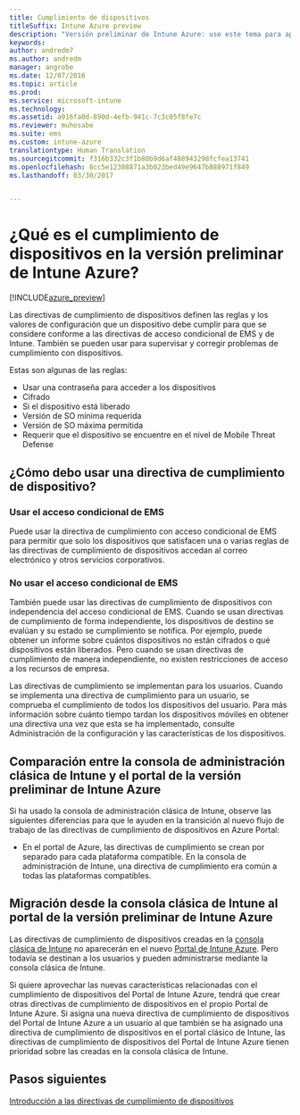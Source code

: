 ```yaml
---
title: Cumplimiento de dispositivos
titleSuffix: Intune Azure preview
description: "Versión preliminar de Intune Azure: use este tema para aprender sobre el cumplimiento de dispositivos en Microsoft Intune."
keywords: 
author: andredm7
ms.author: andredm
manager: angrobe
ms.date: 12/07/2016
ms.topic: article
ms.prod: 
ms.service: microsoft-intune
ms.technology: 
ms.assetid: a916fa0d-890d-4efb-941c-7c3c05f8fe7c
ms.reviewer: muhosabe
ms.suite: ems
ms.custom: intune-azure
translationtype: Human Translation
ms.sourcegitcommit: f316b332c3f1b80b9d6af488943298fcfea13741
ms.openlocfilehash: 8cc5e12308871a3b023bed49e9647b888971f849
ms.lasthandoff: 03/30/2017


---
```


# <a name="what-is-device-compliance-in-intune-azure-preview"></a>¿Qué es el cumplimiento de dispositivos en la versión preliminar de Intune Azure?

[!INCLUDE[azure_preview](../includes/azure_preview.md)]

Las directivas de cumplimiento de dispositivos definen las reglas y los valores de configuración que un dispositivo debe cumplir para que se considere conforme a las directivas de acceso condicional de EMS y de Intune. También se pueden usar para supervisar y corregir problemas de cumplimiento con dispositivos. 

Estas son algunas de las reglas:

- Usar una contraseña para acceder a los dispositivos
- Cifrado
- Si el dispositivo está liberado
- Versión de SO mínima requerida
- Versión de SO máxima permitida
- Requerir que el dispositivo se encuentre en el nivel de Mobile Threat Defense

<!---##  Concepts
Following are some terms and concepts that are useful to understanding how to use compliance policies.

### Device compliance requirements
Compliance requirements are essentially rules like requiring a device PIN or encryption that you can specify as required or not required for a compliance policy.

### Actions for noncompliance

You can specify what needs to happen when a device is determined as noncompliant. This can be a sequence of actions during a specific time.
When you specify these actions, Intune will automatically initiate them in the sequence you specify. See the following example of a sequence of
actions for a device that continues to be in the noncompliant status for
a week:

-   When the device is first determined to be non-compliant, an email with noncompliant notification is sent to the user.

-   3 days after initial noncompliance state, a follow up reminder is sent to the user.

-   5 days after initial noncompliance state, a final reminder with a notification that access to company resources will be blocked on the device in 2 days if the compliance issues are not remediated is sent to the user.

-   7 days after initial noncompliance state, access to company resources is blocked. This requires that you have conditional access policy that specifies that access from noncompliant devices should    be blocked for services such as Exchange and SharePoint.

### Grace Period

This is the time between when a device is first determined as
noncompliant to when access to company resources on that device is blocked. This time allows for time that the user has to resolve
compliance issues on the device. You can also use this time to create your action sequences to send notifications to the user before their access is blocked.

Remember that you need to implement conditional access policies in addition to compliance policies in order for access to company resources to be blocked.--->

##  <a name="how-should-i-use-a-device-compliance-policy"></a>¿Cómo debo usar una directiva de cumplimiento de dispositivo?

### <a name="using-ems-conditional-access"></a>Usar el acceso condicional de EMS
Puede usar la directiva de cumplimiento con acceso condicional de EMS para permitir que solo los dispositivos que satisfacen una o varias reglas de las directivas de cumplimiento de dispositivos accedan al correo electrónico y otros servicios corporativos.

### <a name="not-using-ems-conditional-access"></a>No usar el acceso condicional de EMS
También puede usar las directivas de cumplimiento de dispositivos con independencia del acceso condicional de EMS.
Cuando se usan directivas de cumplimiento de forma independiente, los dispositivos de destino se evalúan y su estado se cumplimiento se notifica. Por ejemplo, puede obtener un informe sobre cuántos dispositivos no están cifrados o qué dispositivos están liberados. Pero cuando se usan directivas de cumplimiento de manera independiente, no existen restricciones de acceso a los recursos de empresa.

Las directivas de cumplimiento se implementan para los usuarios. Cuando se implementa una directiva de cumplimiento para un usuario, se comprueba el cumplimiento de todos los dispositivos del usuario. Para más información sobre cuánto tiempo tardan los dispositivos móviles en obtener una directiva una vez que esta se ha implementado, consulte Administración de la configuración y las características de los dispositivos.

##  <a name="intune-classic-admin-console-vs-intune-azure-preview-portal"></a>Comparación entre la consola de administración clásica de Intune y el portal de la versión preliminar de Intune Azure

Si ha usado la consola de administración clásica de Intune, observe las siguientes diferencias para que le ayuden en la transición al nuevo flujo de trabajo de las directivas de cumplimiento de dispositivos en Azure Portal:

-   En el portal de Azure, las directivas de cumplimiento se crean por separado para cada plataforma compatible. En la consola de administración de Intune, una directiva de cumplimiento era común a todas las plataformas compatibles.

<!--- -   In the Azure portal, you have the ability to specify actions and notifications that are intiated when a device is determined to be noncompliant. This ability does not exist in the Intune admin console.

-   In the Azure portal, you can set a grace period to allow time for the end-user to get their device back to compliance status before they completely lose the ability to get company data on their device. This is not available in the Intune admin console.--->

##  <a name="migration-from-intune-classic-console-to-intune-azure-preview-portal"></a>Migración desde la consola clásica de Intune al portal de la versión preliminar de Intune Azure

Las directivas de cumplimiento de dispositivos creadas en la [consola clásica de Intune](https://manage.microsoft.com) no aparecerán en el nuevo [Portal de Intune Azure](https://portal.azure.com). Pero todavía se destinan a los usuarios y pueden administrarse mediante la consola clásica de Intune.

Si quiere aprovechar las nuevas características relacionadas con el cumplimiento de dispositivos del Portal de Intune Azure, tendrá que crear otras directivas de cumplimiento de dispositivos en el propio Portal de Intune Azure. Si asigna una nueva directiva de cumplimiento de dispositivos del Portal de Intune Azure a un usuario al que también se ha asignado una directiva de cumplimiento de dispositivos en el portal clásico de Intune, las directivas de cumplimiento de dispositivos del Portal de Intune Azure tienen prioridad sobre las creadas en la consola clásica de Intune.

##  <a name="next-steps"></a>Pasos siguientes

[Introducción a las directivas de cumplimiento de dispositivos](get-started-with-device-compliance.md)


<!---### See also

Conditional access--->

